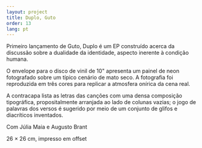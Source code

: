 ```yaml
---
layout: project
title: Duplo, Guto
order: 13
lang: pt
---
```


Primeiro lançamento de Guto, Duplo é um EP construído acerca da discussão sobre a dualidade da identidade, aspecto inerente à condição humana.

O envelope para o disco de vinil de 10&quot; apresenta um painel de neon fotografado sobre um típico cenário de mato seco. A fotografia foi reproduzida em três cores para replicar a atmosfera onírica da cena real.

A contracapa lista as letras das canções com uma densa composição tipográfica, propositalmente arranjada ao lado de colunas vazias; o jogo de palavras dos versos é sugerido por meio de um conjunto de glifos e diacríticos inventados.

<p class="specifications">Com Júlia Maia e Augusto Brant</p>

<p class="specifications">26 &times; 26 cm, impresso em offset</p>